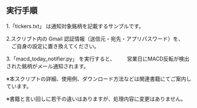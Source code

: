 
## 実行手順

1.「tickers.txt」 は通知対象銘柄を記載するサンプルです。

2.スクリプト内の Gmail 認証情報（送信元・宛先・アプリパスワード）を、
　ご自身の設定に置き換えてください。
 
3.「macd_today_notifier.py」 を実行すると、
　　営業日にMACD反転が検出された銘柄がメール通知されます。

※本スクリプトの詳細、使用例、ダウンロード方法などは関連書籍にてご案内しています。

※書籍と言い回しに若干の違いはありますが、処理内容に変更はありません。




